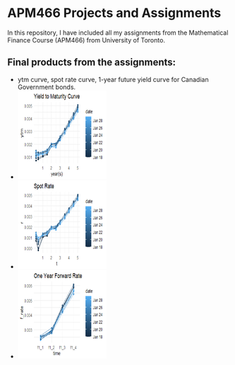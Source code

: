 # APM466 Projects and Assignments
In this repository, I have included all my assignments from the Mathematical Finance Course (APM466) from University of Toronto. 
## Final products from the assignments: 
- ytm curve, spot rate curve, 1-year future yield curve for Canadian Government bonds. 
- <img src = "https://raw.githubusercontent.com/rhungc/APM466-Projects-and-Assignments/main/ytm%20plot.png" width = "200" height = "200">
- <img src = "https://raw.githubusercontent.com/rhungc/APM466-Projects-and-Assignments/main/spot%20rate%20plot.png" width = "200" height = "200">
- <img src = "https://raw.githubusercontent.com/rhungc/APM466-Projects-and-Assignments/main/Forward%20Rate%20plot.png" width = "200" height = "200">
